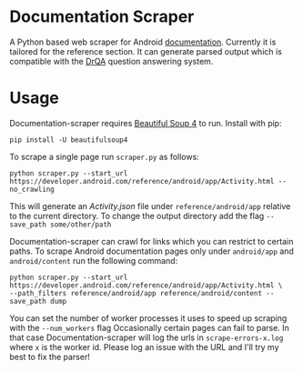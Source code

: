 # Documentation Scraper
A Python based web scraper for Android [documentation](https://developer.android.com/reference/classes.html). Currently it is tailored for the reference section. It can generate parsed output which is compatible with the [DrQA](https://github.com/facebookresearch/DrQA) question answering system.

# Usage
Documentation-scraper requires [Beautiful Soup 4](https://www.crummy.com/software/BeautifulSoup/bs4/doc/) to run. Install with pip:
```
pip install -U beautifulsoup4
```
To scrape a single page run `scraper.py` as follows:
```
python scraper.py --start_url https://developer.android.com/reference/android/app/Activity.html --no_crawling
```
This will generate an *Activity.json* file under `reference/android/app` relative to the current directory. To change the output directory add the flag `--save_path some/other/path`

Documentation-scraper can crawl for links which you can restrict to certain paths. To scrape Android documentation pages only under `android/app` and `android/content` run the following command:
```
python scraper.py --start_url https://developer.android.com/reference/android/app/Activity.html \ 
--path_filters reference/android/app reference/android/content --save_path dump
```
You can set the number of worker processes it uses to speed up scraping with the `--num_workers` flag
Occasionally certain pages can fail to parse. In that case Documentation-scraper will log the urls in `scrape-errors-x.log` where `x` is the worker id. Please log an issue with the URL and I'll try my best to fix the parser!
